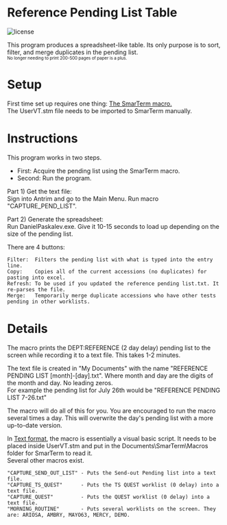 # Reference Pending List Table
![license](https://img.shields.io/github/license/dpaskal/newpython?style=plastic "License")  

This program produces a spreadsheet-like table. Its only purpose is to sort, filter, and merge duplicates in the pending list.  
<sub><sup>No longer needing to print 200-500 pages of paper is a plus.</sup></sub>

# Setup
First time set up requires one thing: [The SmarTerm macro.](https://github.com/dpaskal/newpython/blob/master/UserVT.stm)  
The UserVT.stm file needs to be imported to SmarTerm manually.  

# Instructions  
This program works in two steps.  
* First: Acquire the pending list using the SmarTerm macro.  
* Second: Run the program.

Part 1) Get the text file:  
Sign into Antrim and go to the Main Menu. Run macro "CAPTURE_PEND_LIST".

Part 2) Generate the spreadsheet:  
Run DanielPaskalev.exe. Give it 10-15 seconds to load up depending on the size of the pending list.  

There are 4 buttons:

    Filter:  Filters the pending list with what is typed into the entry line.  
    Copy:    Copies all of the current accessions (no duplicates) for pasting into excel.  
    Refresh: To be used if you updated the reference pending list.txt. It re-parses the file.  
    Merge:   Temporarily merge duplicate accessions who have other tests pending in other worklists.

# Details

The macro prints the DEPT:REFERENCE (2 day delay) pending list to the screen while recording it to a text file. This takes 1-2 minutes.

The text file is created in "My Documents" with the name "REFERENCE PENDING LIST [month]-[day].txt". Where month and day are the digits of the month and day. No leading zeros.  
For example the pending list for July 26th would be "REFERENCE PENDING LIST 7-26.txt"  

The macro will do all of this for you. You are encouraged to run the macro several times a day. This will overwrite the day's pending list with a more up-to-date version.


In [Text format](https://0bin.net/paste/W46-CwVSK8K0Lcfp#wN1opncV7E2R+AI-JPko++iSPiie0slujtKgD3Fk3+S), the macro is essentially a visual basic script. It needs to be placed inside UserVT.stm and put in the Documents\SmarTerm\Macros folder for SmarTerm to read it.  
Several other macros exist.  

    "CAPTURE_SEND_OUT_LIST" - Puts the Send-out Pending list into a text file.  
    "CAPTURE_TS_QUEST"      - Puts the TS QUEST worklist (0 delay) into a text file.  
    "CAPTURE_QUEST"         - Puts the QUEST worklist (0 delay) into a text file.  
    "MORNING_ROUTINE"       - Puts several worklists on the screen. They are: ARIOSA, AMBRY, MAYO63, MERCY, DEMO.
